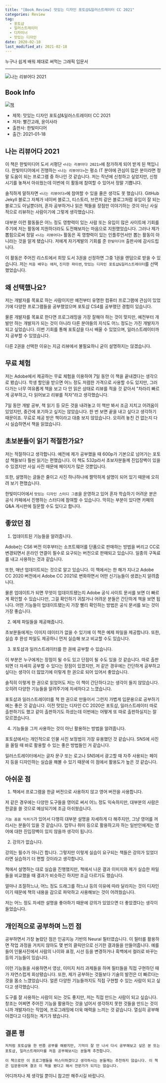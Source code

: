```yaml
---  
title: "[Book Review] 맛있는 디자인 포토샵&일러스트레이터 CC 2021"  
categories: Review  
tag:
  - 포토샵
  - 일러스트레이터
  - 디자이너
  - 맛있는 디자인
date: 2020-02-18
last_modified_at: 2021-02-18
---  
```


누구나 쉽게 배워 제대로 써먹는 그래픽 입문서

---

![나는 리뷰어다 2021](/assets/images/I-am-reviewer.jpg)

## Book Info

[![책](/assets/images/review/delicious-design-Ps-Ai.md.jpg)](http://www.kyobobook.co.kr/product/detailViewKor.laf?ejkGb=KOR&mallGb=KOR&barcode=9791162243848&orderClick=LEa&Kc=)

- 제목: 맛있는 디자인 포토샵&일러스트레이터 CC 2021
- 저자: 빨간고래, 윤이사라
- 출판사: 한빛미디어
- 출간: 2021-01-18

## 나는 리뷰어다 2021

이 책은 한빛미디어 도서 서평단 `<나는 리뷰어다 2021>`에 참가하게 되어 받게 된 책입니다. 한빛미디어에서 진행하는 `<나는 리뷰어다>`는 평소 IT 분야에 관심이 많은 분이라면 정말 도움이 되는 프로그램 중 하나인 것 같습니다. 저는 작년에 신청하고 싶었지만, 신청 시기를 놓쳐서 아쉬웠는데 이번에 이 활동에 참여할 수 있어서 정말 기쁩니다.

솔직하게 말하자면 `<나는 리뷰어다>`에 참여할 수 있을 줄은 생각도 못 했습니다. GitHub Jekyll 블로그 자체가 네이버 블로그, 티스토리, 브런치 같은 블로그처럼 유입이 잘 되는 블로그도 아닐뿐더러, 혼자 공부하거나 읽은 책들을 장점만 이야기하는 것이 아닌 사실적으로 리뷰하는 사람이기에 그렇게 생각했습니다.

대부분 이런 활동들은 어느 정도 영향력이 있는 사람 또는 유입이 많은 사이트에 기회를 주기에 저는 활동에 지원하더라도 도전해보자는 마음으로 지원했었습니다. 그러나 제가 뽑힘으로써 정말 `<나는 리뷰어다>` 활동은 꼭 영향력이 있는 인플루언서만 뽑는 활동이 아니라는 것을 알게 됐습니다. 저에게 자기계발의 기회를 준 `한빛미디어` 출판사에 감사드립니다.

이 활동은 주어진 리스트에서 희망 도서 3권을 선정하면 그중 1권을 랜덤으로 받을 수 있습니다. 저는 `처음 배우는 애저`, `진지한 파이썬`, `맛있는 디자인 포토샵&일러스트레이터`를 선택했었습니다.

## 왜 선택했나요?

저는 개발자를 목표로 하는 사람이지만 예전부터 유명한 컴퓨터 프로그램에 관심이 있었기에 다양한 프로그램들을 공부했었으며 포토샵 CS4를 공부했던 경험이 있습니다.

물론 개발자를 목표로 한다면 프로그래밍을 가장 잘해야 하는 것이 맞지만, 예전부터 개발만 하는 개발자가 되는 것이 아니라 다른 분야들의 지식도 어느 정도는 가진 개발자가 되고 싶었습니다. 이번 기회를 통해 포토샵을 다시 배울 수 있었으며, 일러스트레이터까지 공부할 수 있었습니다.

다른 2권을 선택한 이유는 지금 리뷰에서 불필요하니 굳이 설명하지는 않겠습니다.

## 무료 체험

저는 Adobe에서 제공하는 무료 체험을 이용하여 7일 동안 이 책을 끝내겠다는 생각으로 봤습니다. 학생 할인을 받으면 어느 정도 저렴한 가격으로 사용할 수도 있지만, 그러다가는 너무 여유롭게 책을 보고 다 안 읽은 상태로 리뷰를 적을 것 같아서 "차라리 빠르게 공부하고, 다 읽어보고 리뷰를 적자"라고 생각했습니다.

7일 동안 개발 공부, 책 읽기 등 모든 것을 내려놓고 이 책만 봐서 조금 지치고 어려움이 있었지만, 중간에 포기하고 싶지는 않았습니다. 한 번 보면 끝을 내고 싶다고 생각하기 때문이죠. 무료로 제공 받은 책이라고 대충 보지 않았습니다. 오히려 놓친 건 없는지 다시 실습하면서 책을 읽었습니다.


## 초보분들이 읽기 적절한가요?

저는 적절하다고 생각합니다. 예전에 제가 공부했을 때 600p가 기본으로 넘어가는 포토샵 책들보다 훨씬 읽기는 편했습니다. 이 책도 532p라서 초보자분들께 진입장벽이 있을 수 있겠지만 사실 사진 때문에 페이지가 많은 것뿐입니다.

또한, 설명하는 글들은 줄이고 사진 하나하나에 짤막하게 설명이 되어 있기 때문에 오히려 보기 편했습니다.

한빛미디어에서 `맛있는 디자인 스터디 그룹`을 운영하고 있어 혼자 학습하기 어려운 분은 공식 카페에서 진행하는 스터디에 참여할 수 있습니다. 막히는 부분이 있다면 카페의 Q&A 게시판에 질문할 수도 있다고 합니다.

## 좋았던 점

1. 업데이트된 기능들을 알려줍니다.

 Adobe는 CS6 버전 이후부터는 소프트웨어를 단품으로 판매하는 방법을 버리고 CC로 변경되면서 온라인 연결이 필수로 요구되는 버전으로 판매되고 있습니다. 일종의 구독료를 내고 사용하는 것과 같습니다.

 또한, 매년 업데이트되는 것으로 알고 있습니다. 이 책에서는 한 해가 지나고 Adobe CC 2020 버전에서 Adobe CC 2021로 변화하면서 어떤 신기능들이 생겼는지 알려줍니다.

 물론 업데이트가 되면 무엇이 업데이트됐는지 Adobe 공식 사이트 문서를 보면 더 빠르게 확인할 수 있습니다만, 그걸 확인하기 귀찮거나 어려운 분들은 간단하게 책을 보면 됩니다. 어떤 기능들이 업데이트됐는지 가장 빨리 확인하는 방법은 공식 문서를 보는 것이 가장 좋습니다.

2. 예제 파일들을 제공해줍니다.

 초보분들에게는 이미지 데이터가 없을 수 있기에 이 책은 예제 파일을 제공합니다. 또한, 실습 후 완성 파일도 제공하니 먼저 실습해 보고 비교할 수도 있습니다.

3. 포토샵과 일러스트레이터를 한 권에 공부할 수 있습니다.

 이 부분은 누구에게는 장점이 될 수도 있고 단점이 될 수도 있을 것 같습니다. 따로 출판되면 더 자세히 공부할 수 있다는 장점이 있겠지만, 저 같은 경우에는 간단하게 공부하고 싶다는 생각이 더 많았기에 이렇게 한 권으로 되어 있어서 좋았습니다.

 솔직히 이렇게 한 권으로 읽었어도 저는 이 책이 간단하다고는 생각이 들지 않았습니다. 오히려 다양한 기능들을 알려주기에 자세하다고 느꼈습니다.

 포토샵과 일러스트레이터를 책 한 권으로 만들어서 그런지 가볍게 입문용으로 공부하기에는 좋은 것 같습니다. 이전 맛있는 디자인 CC 2020은 포토샵, 일러스트레이터 따로 출판하기도 했고 같이 출판하기도 하셨는데 이번에는 어떻게 또 따로 출판하실지는 잘 모르겠습니다.

4. 기능들을 그저 사용하는 것이 아닌 활용하는 방법을 알려줍니다.

 포토샵에서는 개인적으로 인물 사진 보정법이 가장 유용했던 것 같습니다. SNS에 사진을 올릴 때 바로 활용할 수 있는 좋은 방법들인 거 같습니다.

 일러스트레이터에서는 글자 문구 또는 로고나 SNS에서 광고할 때 자주 사용되는 페이지 등을 디자인하는 실습을 해볼 수 있기 때문에 이 점에서 활용도가 높은 것 같습니다.

## 아쉬운 점

1. 책에서 프로그램을 한글 버전으로 사용하지 않고 영어 버전을 사용합니다.

 저 같은 경우에는 다양한 도구들을 영어로 써서 어느 정도 익숙하지만, 대부분의 사람은 한글을 쓸 것으로 예상되기에 조금 아쉬웠습니다.

 `기능 꼼꼼 익히기`가 있어서 다행히 대부분 설명을 자세하게 다 해주지만, 그냥 영어를 꺼리시는 분들이 있을 것 같습니다. 업무나 취미 등으로 활용하고자 하는 일반인에게는 영어에 대한 진입장벽이 있지 않을까 생각이 됩니다.

2. 강의가 없습니다.

 강의는 필수가 아니긴 합니다. 그렇지만 이렇게 실습이 요구되는 책들은 강의가 있었더라면 실습하기 더 편할 것이라고 생각합니다.

 책에서 설명하는 대로 실습을 진행했지만, 책에서 나온 결과 이미지와 제가 실습한 파일들을 비교했을 때 결과가 비슷하긴 하지만 조금 다르기도 했습니다.

 얼마나 조절하느냐, 어느 정도 드래그를 하느냐 등의 이유에 따라 달라지는 것이 디자인이기 때문에 책의 내용을 감으로 파악하고 사용해보는 것이 어려웠습니다.

 저는 어느 정도 자세한 설명을 좋아하기 때문에 강의가 있었으면 더 좋았겠다는 생각이 들었습니다.

## 개인적으로 공부하며 느낀 점

공부하면서 가장 놀랐던 점은 인공지능 기반의 Neural 필터였습니다. 이 필터를 활용하면 작업 과정을 거치지 않아도 몇 번의 클릭만으로 신기한 결과들을 만들어줍니다. 예를 들어 인물사진에서 사람의 나이와 표정, 시선 등을 변경하거나 흑백에서 컬러로 바꾸는 등의 기능들이 있습니다.

이런 기능들을 사용하면서 영상, 이미지 처리 과제들을 하며 필터들을 직접 구현하던 때가 자연스럽게 회상됐습니다. 또한, 제가 공부하는 것들보다 기술의 발전은 더 빠르다는 것을 몸소 느꼈었습니다. 얼른 다양한 기능들까지도 직접 구현할 수 있는 사람이 되고 싶다고 생각했습니다.

도구를 잘 사용하는 사람이 되는 것도 좋지만, 저는 직접 만드는 사람이 되고 싶습니다. 창조는 어쩌면 주어진 기능을 활용하는 것을 넘어서 생각하지 못한 것들을 만드는 것이니까 개발자라는 직업에, 프로그래밍에 더욱 매력을 느끼는 것 같습니다. 열심히 공부해야겠다고 다짐하는 계기가 됐습니다.

## 결론 평

`저처럼 포토샵을 한 번쯤 공부를 해봤지만, 기억이 잘 안 나서 다시 공부해보고 싶은 분 또는 포토샵, 일러스트레이터를 처음 공부해보시는 분들께 추천합니다.`

`이 책으로만 이 프로그램들을 마스터하겠다고 생각하시는 분들께는 추천하지 않습니다. 이 책은 입문용이며 결코 이 책을 봤다고 해서 전문가가 되지는 않습니다.`

어디까지나 제 생각일 뿐이니 참고만 해주시길 바랍니다.